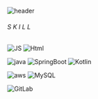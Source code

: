 <!--
**kjy991/kjy991** is a ✨ _special_ ✨ repository because its `README.md` (this file) appears on your GitHub profile.

Here are some ideas to get you started:

- 🔭 I’m currently working on ...
- 🌱 I’m currently learning ...
- 👯 I’m looking to collaborate on ...
- 🤔 I’m looking for help with ...
- 💬 Ask me about ...
- 📫 How to reach me: ...
- 😄 Pronouns: ...
- ⚡ Fun fact: ...
-->

![header](https://capsule-render.vercel.app/api?type=soft&color=auto&height=300&section=header&text=stepByStepCode&fontSize=70)

###### S K I L L

![JS](https://img.shields.io/badge/JavaScript-F7DF1E?style=flat-square&logo=JavaScript&logoColor=black) ![Html](https://img.shields.io/badge/Html-E34F26?style=flat-square&logo=Html5&logoColor=black)

![java](https://img.shields.io/badge/Java-007396?style=flat-square&logo=java&logoColor=black)  ![SpringBoot](https://img.shields.io/badge/SpringBoot-6DB33F?style=flat-square&logo=SpringBoot&logoColor=black) ![Kotlin](https://img.shields.io/badge/Kotlin-7F52FF?style=flat-square&logo=kotlin&logoColor=black)

![aws](https://img.shields.io/badge/aws-232F3E?style=flat-square&logo=Amazon&logoColor=black) ![MySQL](https://img.shields.io/badge/MySQL-4479A1?style=flat-square&logo=MySQL&logoColor=black)

![GitLab](https://img.shields.io/badge/GitLab-FCA121?style=flat-square&logo=GitLab&logoColor=black)
